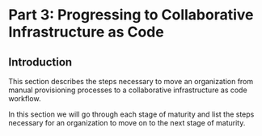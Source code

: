 

# Part 3: Progressing to Collaborative Infrastructure as Code

## Introduction

This section describes the steps necessary to move an organization from manual provisioning processes to a collaborative infrastructure as code workflow.

In this section we will go through each stage of maturity and list the steps necessary for an organization to move on to the next stage of maturity.



